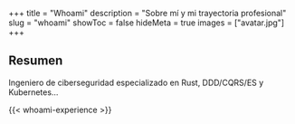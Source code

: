 +++
title = "Whoami"
description = "Sobre mí y mi trayectoria profesional"
slug = "whoami"
showToc = false
hideMeta = true
images = ["avatar.jpg"]
+++

## Resumen
Ingeniero de ciberseguridad especializado en Rust, DDD/CQRS/ES y Kubernetes…

{{< whoami-experience >}}
